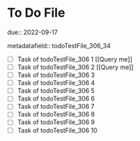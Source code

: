 # To Do File

due:: 2022-09-17

metadatafield:: todoTestFile_306_34

- [ ] Task of todoTestFile_306 1 [[Query me]]
- [ ] Task of todoTestFile_306 2 [[Query me]]
- [ ] Task of todoTestFile_306 3
- [ ] Task of todoTestFile_306 4
- [ ] Task of todoTestFile_306 5
- [ ] Task of todoTestFile_306 6
- [ ] Task of todoTestFile_306 7
- [ ] Task of todoTestFile_306 8
- [ ] Task of todoTestFile_306 9
- [ ] Task of todoTestFile_306 10